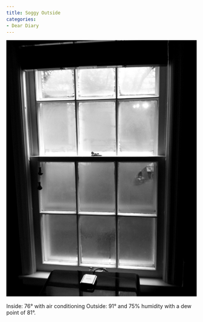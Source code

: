 ```yaml
---
title: Soggy Outside
categories:
- Dear Diary
---
```


![](/assets/posts/2011/soggy-outside.jpg)
  



Inside: 76° with air conditioning
Outside: 91° and 75% humidity with a dew point of 81°.
